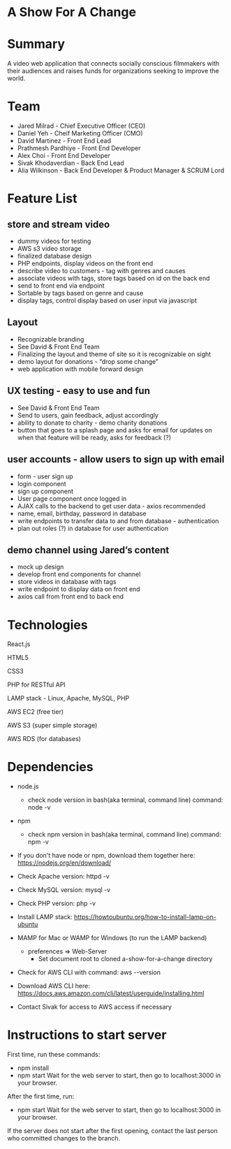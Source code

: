 
# A Show For A Change
# Summary
A video web application that connects socially conscious filmmakers with their audiences and raises funds for organizations seeking to improve the world.

# Team
* Jared Milrad - Chief Executive Officer (CEO)
* Daniel Yeh - Cheif Marketing Officer (CMO)
* David Martinez - Front End Lead
* Prathmesh Pardhiye - Front End Developer
* Alex Choi - Front End Developer
* Sivak Khodaverdian - Back End Lead
* Alia Wilkinson - Back End Developer & Product Manager & SCRUM Lord

# Feature List
## store and stream video
* dummy videos for testing
* AWS s3 video storage
* finalized database design
* PHP endpoints, display videos on the front end
* describe video to customers - tag with genres and causes
* associate videos with tags, store tags based on id on the back end
* send to front end via endpoint
* Sortable by tags based on genre and cause
* display tags, control display based on user input via javascript
## Layout 
* Recognizable branding
* See David & Front End Team
* Finalizing the layout and theme of site so it is recognizable on sight
* demo layout for donations - “drop some change”
* web application with mobile forward design
## UX testing - easy to use and fun  
* See David & Front End Team
* Send to users, gain feedback, adjust accordingly
* ability to donate to charity - demo charity donations 
* button that goes to a splash page and asks for email for updates on when that feature will be ready, asks for feedback (?)
## user accounts - allow users to sign up with email 
* form - user sign up
* login component
* sign up component
* User page component once logged in
* AJAX calls to the backend to get user data - axios recommended
* name, email, birthday, password in database
* write endpoints to transfer data to and from database - authentication
* plan out roles (?) in database for user authentication
## demo channel using Jared’s content
* mock up design
* develop front end components for channel
* store videos in database with tags
* write endpoint to display data on front end
* axios call from front end to back end

# Technologies
React.js

HTML5

CSS3

PHP for RESTful API

LAMP stack - Linux, Apache, MySQL, PHP

AWS EC2 (free tier)

AWS S3 (super simple storage)

AWS RDS (for databases)

# Dependencies
* node.js
  * check node version in bash(aka terminal, command line) command: node -v
* npm
  * check npm version in bash(aka terminal, command line) command: npm -v
  
* If you don't have node or npm, download them together here: https://nodejs.org/en/download/

* Check Apache version: httpd -v
* Check MySQL version: mysql -v
* Check PHP version: php -v

* Install LAMP stack: https://howtoubuntu.org/how-to-install-lamp-on-ubuntu

* MAMP for Mac or WAMP for Windows (to run the LAMP backend)
  * preferences => Web-Server
    * Set document root to cloned a-show-for-a-change directory
* Check for AWS CLI with command: aws --version
* Download AWS CLI here: https://docs.aws.amazon.com/cli/latest/userguide/installing.html

* Contact Sivak for access to AWS access if necessary

# Instructions to start server

First time, run these commands: 
* npm install
* npm start
Wait for the web server to start, then go to localhost:3000 in your browser.

After the first time, run: 
* npm start
Wait for the web server to start, then go to localhost:3000 in your browser.

If the server does not start after the first opening, contact the last person who committed changes to the branch. 
